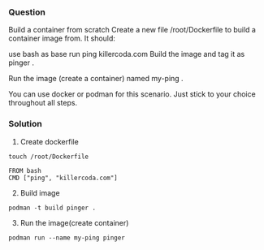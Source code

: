 ### Question

Build a container from scratch
Create a new file /root/Dockerfile to build a container image from. It should:

use bash as base
run ping killercoda.com
Build the image and tag it as pinger .

Run the image (create a container) named my-ping .

You can use docker or podman for this scenario. Just stick to your choice throughout all steps.

### Solution

1. Create dockerfile

```
touch /root/Dockerfile
```

```
FROM bash
CMD ["ping", "killercoda.com"]
```

2. Build image

```
podman -t build pinger .
```

3. Run the image(create container)

```
podman run --name my-ping pinger
```